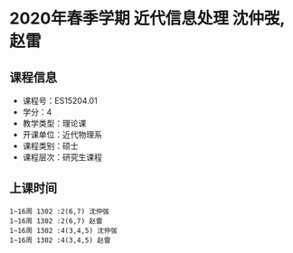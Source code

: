 # 2020年春季学期 近代信息处理 沈仲弢, 赵雷






## 课程信息

- 课程号：ES15204.01
- 学分：4
- 教学类型：理论课
- 开课单位：近代物理系
- 课程类别：硕士
- 课程层次：研究生课程

## 上课时间

```
1~16周 1302 :2(6,7) 沈仲弢
1~16周 1302 :2(6,7) 赵雷
1~16周 1302 :4(3,4,5) 沈仲弢
1~16周 1302 :4(3,4,5) 赵雷
```

